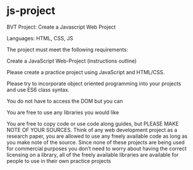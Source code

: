 # js-project

BVT Project: Create a Javascript Web Project

Languages: HTML, CSS, JS

The project must meet the following requirements:




Create a JavaScript Web-Project (instructions outline)

Please create a practice project using JavaScript and HTML/CSS.

Please try to incorporate object oriented programming into your projects and use ES6 class syntax.

You do not have to access the DOM but you can

You are free to use any libraries you would like

You are free to copy code or use code along guides, but PLEASE MAKE NOTE OF YOUR SOURCES.
Think of any web development project as a research paper, you are allowed to use any freely available code as long as you make note of the source.
Since none of these projects are being used for commercial purposes you don’t need to worry about having the correct licensing on a library, all of the freely available libraries are available for people to use in their own practice projects
